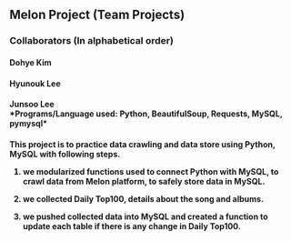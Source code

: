 
<h2> Melon Project (Team Projects)

<h3> Collaborators (In alphabetical order) <br>
<h4> Dohye Kim
<h4> Hyunouk Lee
<h4> Junsoo Lee <br>
*Programs/Language used: Python, BeautifulSoup, Requests, MySQL, pymysql* <br>
<h4> This project is to practice data crawling and data store using Python, MySQL with following steps. <br>

1. we modularized functions used to connect Python with MySQL, to crawl data from Melon platform, to safely store data in MySQL. <br>

2. we collected Daily Top100, details about the song and albums.<br>

3. we pushed collected data into MySQL and created a function to update each table if there is any change in Daily Top100. <br>
